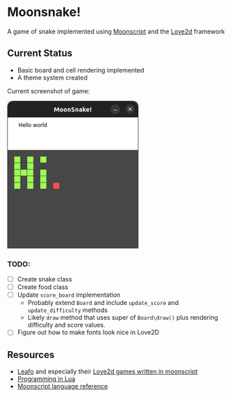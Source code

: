 # Moonsnake!
A game of snake implemented using [Moonscript](moonscript.org/) and the [Love2d](https://love2d.org/) framework

## Current Status

* Basic board and cell rendering implemented
* A theme system created

Current screenshot of game:


![Game image](./repo_resources/game.png)

### TODO:
- [ ] Create snake class
- [ ] Create food class
- [ ] Update `score_board` implementation
  * Probably extend `Board` and include `update_score` and `update_difficulty` methods
  * Likely `draw` method that uses super of `Board\draw()` plus rendering difficulty and score values.
- [ ] Figure out how to make fonts look nice in Love2D

## Resources

* [Leafo](https://github.com/leafo) and especially their [Love2d games written in moonscript](https://github.com/leafo/ludum-dare-30/tree/master)
* [Programming in Lua](https://www.lua.org/pil/contents.html)
* [Moonscript language reference](https://moonscript.org/reference)